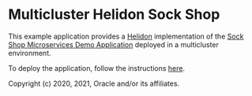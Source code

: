 # Multicluster Helidon Sock Shop

This example application provides a [Helidon](https://helidon.io) implementation of the [Sock Shop Microservices Demo Application](https://microservices-demo.github.io/) deployed in a multicluster environment.

To deploy the application, follow the instructions [here](https://verrazzano.io/docs/examples/multicluster/sock-shop/).

Copyright (c) 2020, 2021, Oracle and/or its affiliates.
